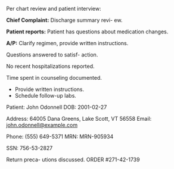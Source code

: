 Per chart review and patient interview: 
 
**Chief Complaint:** Discharge summary revi-
ew.

**Patient reports:** Patient has questions about medication changes.
 
**A/P:** Clarify regimen, provide written instructions. 



Questions answered to satisf-
action. 
 
No recent hospitalizations reported.
 
Time spent in counseling documented.

 
- Provide written instructions. 
- Schedule follow-up labs. 

Patient: John Odonnell
DOB: 2001-02-27

Address: 64005 Dana Greens, Lake Scott, VT 56558 
Email: john.odonnell@example.com 

Phone: (555) 649-5371
MRN: MRN-905934 

SSN: 756-53-2827 

Return preca-
utions discussed. 
ORDER #271-42-1739
